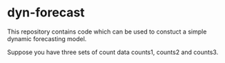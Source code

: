 # dyn-forecast

This repository contains code which can be used to constuct a simple dynamic forecasting model.

Suppose you have three sets of count data counts1, counts2 and counts3.
